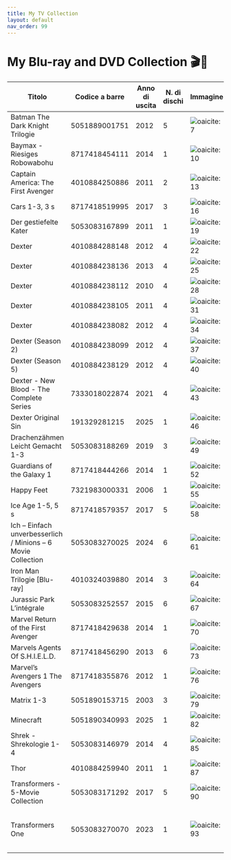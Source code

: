 ```yaml
---
title: My TV Collection
layout: default
nav_order: 99
---
```


# My Blu-ray and DVD Collection 🎬📀

| Titolo                                                       | Codice a barre | Anno di uscita | N. di dischi | Immagine                                                                              |                                                                                                                                                          |
| ------------------------------------------------------------ | -------------- | -------------- | ------------ | ------------------------------------------------------------------------------------- | -------------------------------------------------------------------------------------------------------------------------------------------------------- |
| Batman The Dark Knight Trilogie                              | 5051889001751  | 2012           | 5            | ![oaicite:7](https://www.icollecteverything.com/images/movie/main/240/2405304_1.jpg)  |                                                                                                                                                          |
| Baymax - Riesiges Robowabohu                                 | 8717418454111  | 2014           | 1            | ![oaicite:10](https://www.icollecteverything.com/images/movie/main/195/1957543_1.jpg) |                                                                                                                                                          |
| Captain America: The First Avenger                           | 4010884250886  | 2011           | 2            | ![oaicite:13](https://www.icollecteverything.com/images/movie/main/119/1199372_1.jpg) |                                                                                                                                                          |
| Cars 1-3, 3 s                                                | 8717418519995  | 2017           | 3            | ![oaicite:16](https://www.icollecteverything.com/images/movie/main/248/2488617_1.jpg) |                                                                                                                                                          |
| Der gestiefelte Kater                                        | 5053083167899  | 2011           | 1            | ![oaicite:19](https://www.icollecteverything.com/images/movie/main/316/3160293_1.jpg) |                                                                                                                                                          |
| Dexter                                                       | 4010884288148  | 2012           | 4            | ![oaicite:22](https://www.icollecteverything.com/images/movie/main/155/1555100_1.jpg) |                                                                                                                                                          |
| Dexter                                                       | 4010884238136  | 2013           | 4            | ![oaicite:25](https://www.icollecteverything.com/images/movie/main/223/2237800_1.jpg) |                                                                                                                                                          |
| Dexter                                                       | 4010884238112  | 2010           | 4            | ![oaicite:28](https://www.icollecteverything.com/images/movie/main/102/1022859_1.jpg) |                                                                                                                                                          |
| Dexter                                                       | 4010884238105  | 2011           | 4            | ![oaicite:31](https://www.icollecteverything.com/images/movie/main/155/1555125_1.jpg) |                                                                                                                                                          |
| Dexter                                                       | 4010884238082  | 2012           | 4            | ![oaicite:34](https://www.icollecteverything.com/images/movie/main/223/2237802_1.jpg) |                                                                                                                                                          |
| Dexter (Season 2)                                            | 4010884238099  | 2012           | 4            | ![oaicite:37](https://www.icollecteverything.com/images/movie/main/223/2237804_1.jpg) |                                                                                                                                                          |
| Dexter (Season 5)                                            | 4010884238129  | 2012           | 4            | ![oaicite:40](https://www.icollecteverything.com/images/movie/main/129/1291438_1.jpg) |                                                                                                                                                          |
| Dexter - New Blood - The Complete Series                     | 7333018022874  | 2021           | 4            | ![oaicite:43](https://www.icollecteverything.com/images/movie/main/277/2776978_1.jpg) |                                                                                                                                                          |
| Dexter Original Sin                                          | 191329281215   | 2025           | 1            | ![oaicite:46](https://www.icollecteverything.com/images/movie/main/321/3215647_1.jpg) |                                                                                                                                                          |
| Drachenzähmen Leicht Gemacht 1-3                             | 5053083188269  | 2019           | 3            | ![oaicite:49](https://www.icollecteverything.com/images/movie/main/316/3163610_1.jpg) |                                                                                                                                                          |
| Guardians of the Galaxy 1                                    | 8717418444266  | 2014           | 1            | ![oaicite:52](https://www.icollecteverything.com/images/movie/main/164/1646483_1.jpg) |                                                                                                                                                          |
| Happy Feet                                                   | 7321983000331  | 2006           | 1            | ![oaicite:55](https://www.icollecteverything.com/images/movie/main/83/833145_1.jpg)   |                                                                                                                                                          |
| Ice Age 1-5, 5 s                                             | 8717418579357  | 2017           | 5            | ![oaicite:58](https://www.icollecteverything.com/images/movie/main/260/2603488_1.jpg) |                                                                                                                                                          |
| Ich – Einfach unverbesserlich / Minions – 6 Movie Collection | 5053083270025  | 2024           | 6            | ![oaicite:61](https://www.icollecteverything.com/images/movie/main/324/3244100_1.jpg) |                                                                                                                                                          |
| Iron Man Trilogie \[Blu-ray]                                 | 4010324039880  | 2014           | 3            | ![oaicite:64](https://www.icollecteverything.com/images/movie/main/195/1959539_1.jpg) |                                                                                                                                                          |
| Jurassic Park L’intégrale                                    | 5053083252557  | 2015           | 6            | ![oaicite:67](https://www.icollecteverything.com/images/movie/main/315/3155820_1.jpg) |                                                                                                                                                          |
| Marvel Return of the First Avenger                           | 8717418429638  | 2014           | 1            | ![oaicite:70](https://www.icollecteverything.com/images/movie/main/177/1779535_1.jpg) |                                                                                                                                                          |
| Marvels Agents Of S.H.I.E.L.D.                               | 8717418456290  | 2013           | 6            | ![oaicite:73](https://www.icollecteverything.com/images/movie/main/231/2311816_1.jpg) |                                                                                                                                                          |
| Marvel’s Avengers 1 The Avengers                             | 8717418355876  | 2012           | 1            | ![oaicite:76](https://www.icollecteverything.com/images/movie/main/225/2254393_1.jpg) |                                                                                                                                                          |
| Matrix 1-3                                                   | 5051890153715  | 2003           | 3            | ![oaicite:79](https://www.icollecteverything.com/images/movie/main/165/1659877_1.jpg) |                                                                                                                                                          |
| Minecraft                                                    | 5051890340993  | 2025           | 1            | ![oaicite:82](https://www.icollecteverything.com/images/movie/main/321/3216335_1.jpg) |                                                                                                                                                          |
| Shrek - Shrekologie 1-4                                      | 5053083146979  | 2014           | 4            | ![oaicite:85](https://www.icollecteverything.com/images/movie/main/248/2488602_1.jpg) |                                                                                                                                                          |
| Thor                                                         | 4010884259940  | 2011           | 1            | ![oaicite:87](https://www.icollecteverything.com/images/movie/main/114/1145399_1.jpg) |                                                                                                                                                          |
| Transformers - 5-Movie Collection                            | 5053083171292  | 2017           | 5            | ![oaicite:90](https://www.icollecteverything.com/images/movie/main/256/2566836_1.jpg) |                                                                                                                                                          |
| Transformers One                                             | 5053083270070  | 2023           | 1            | ![oaicite:93](https://www.icollecteverything.com/images/movie/main/320/3209993_1.jpg) | ([Collider][1], [Best Buy][2], [Blu-ray.com][3], [eBay][4], [bluray.highdefdigest.com][5], [iMusic][6], [eBay][7], [Amazon][8], [iMusic][9], [eBay][10]) |

[1]: https://collider.com/dexter-complete-series-collection-blu-ray/?utm_source=chatgpt.com "DEXTER: THE COMPLETE SERIES COLLECTION Blu-ray Sets ..."
[2]: https://www.bestbuy.com/site/the-dark-knight-trilogy-blu-ray-6-discs/5262307.p?skuId=5262307&utm_source=chatgpt.com "The Dark Knight Trilogy [Blu ray] [6 Discs] - Best Buy"
[3]: https://www.blu-ray.com/movies/Captain-America-The-First-Avenger-Blu-ray/82803/?utm_source=chatgpt.com "Captain America: The First Avenger Blu-ray (Blu-ray + DVD + Digital)"
[4]: https://www.ebay.com/itm/386661126975?utm_source=chatgpt.com "Der gestiefelte Kater 1+2 (Der letzte Wunsch) # 2-BLU-RAY-SET ..."
[5]: https://bluray.highdefdigest.com/4369/captainamerica_avenger.html?utm_source=chatgpt.com "Captain America: The First Avenger - Blu-Ray - High Def Digest"
[6]: https://imusic.co/movies/8717418519995/v-a-2018-cars-1-3-bd-blu-ray?srsltid=AfmBOoofla1cP5a1rQa7zjkusv1P0lB3xPxqhnEcZDkCu0JEbmjmL6cP&utm_source=chatgpt.com "Cars 1-3 BD (Blu-ray) (2018) - iMusic.co"
[7]: https://www.ebay.com/itm/388462640837?chn=ps&google_free_listing_action=view_item&mkcid=28&mkevt=1&utm_source=chatgpt.com "Cars 1-3 Movie Collection (Blu-ray Box Set) Complete Trilogy ... - eBay"
[8]: https://www.amazon.com/Captain-America-First-Avenger-UHD/dp/6317638659?utm_source=chatgpt.com "Captain America: The First Avenger [Blu-ray] - Amazon.com"
[9]: https://imusic.co/movies/4010884238136/desmond-harrington-michael-c-hall-lauren-velez-2013-dexter-season-6-blu-ray?srsltid=AfmBOorwgSBobskdhjmmsoHoJuEbuJsg6HD8vpbXe9dnDhvCcmjhOLxH&utm_source=chatgpt.com "Desmond Harrington,michael C. Hall,lauren Velez · Dexter-season 6 ..."
[10]: https://www.ebay.com/itm/234497798761?utm_source=chatgpt.com "Captain America: The First Avenger [Two-Disc Blu-ray/DVD ... - eBay"


